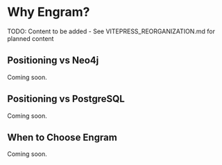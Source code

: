 # Why Engram?

TODO: Content to be added - See VITEPRESS_REORGANIZATION.md for planned content

## Positioning vs Neo4j

Coming soon.

## Positioning vs PostgreSQL

Coming soon.

## When to Choose Engram

Coming soon.
